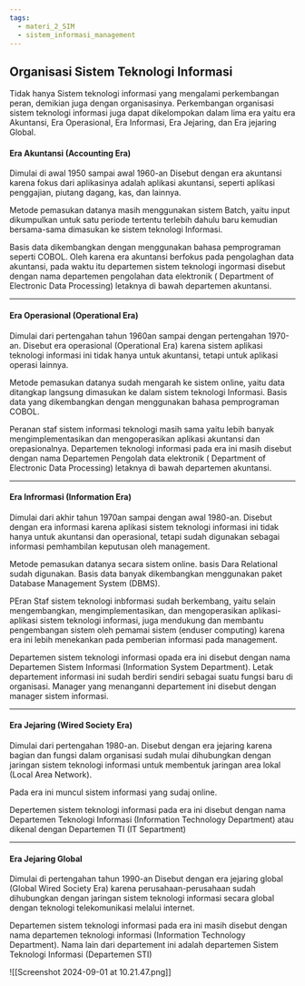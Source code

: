 ```yaml
---
tags:
  - materi_2_SIM
  - sistem_informasi_management
---
```


## Organisasi Sistem Teknologi Informasi 

Tidak hanya Sistem teknologi informasi yang mengalami perkembangan peran, demikian juga dengan organisasinya. Perkembangan organisasi sistem teknologi informasi juga dapat dikelompokan dalam lima era yaitu era Akuntansi, Era Operasional, Era Informasi, Era Jejaring, dan Era jejaring Global.

#### Era Akuntansi (Accounting Era)

Dimulai di awal 1950 sampai awal 1960-an Disebut dengan era akuntansi karena fokus dari aplikasinya adalah aplikasi akuntansi, seperti aplikasi penggajian, piutang dagang, kas, dan lainnya.

Metode pemasukan datanya masih menggunakan sistem Batch, yaitu input dikumpulkan untuk satu periode tertentu terlebih dahulu baru kemudian bersama-sama dimasukan ke sistem teknologi Informasi.

Basis data dikembangkan dengan menggunakan bahasa pemprograman seperti COBOL.  Oleh karena era akuntansi berfokus pada pengolaghan data akuntansi, pada waktu itu departemen sistem teknologi ingormasi disebut dengan nama departemen pengolahan data elektronik ( Department of Electronic Data Processing) letaknya di bawah departemen akuntansi.

---

#### Era Operasional (Operational Era)

Dimulai dari pertengahan tahun 1960an sampai dengan pertengahan 1970-an. Disebut era operasional (Operational Era) karena sistem aplikasi teknologi informasi ini tidak hanya untuk akuntansi, tetapi untuk aplikasi operasi lainnya.

Metode pemasukan datanya sudah mengarah ke sistem online, yaitu data ditangkap langsung dimasukan ke dalam sistem teknologi Informasi. Basis data yang dikembangkan dengan menggunakan bahasa pemprograman COBOL.

Peranan staf sistem informasi teknologi masih sama yaitu lebih banyak mengimplementasikan dan mengoperasikan aplikasi akuntansi dan orepasionalnya. Departemen teknologi informasi pada era ini masih disebut dengan nama Departemen Pengolah data elektronik ( Department of Electronic Data Processing) letaknya di bawah departemen akuntansi.


---

#### Era Infrormasi (Information Era)

Dimulai dari akhir tahun 1970an sampai dengan awal 1980-an. Disebut dengan era informasi karena aplikasi sistem teknologi informasi ini tidak hanya untuk akuntansi dan operasional, tetapi sudah digunakan sebagai informasi pemhambilan keputusan oleh management.

Metode pemasukan datanya secara sistem online. basis Dara Relational sudah digunakan. Basis data banyak dikembangkan menggunakan paket Database Management System (DBMS).

PEran Staf sistem teknologi inbformasi sudah berkembang, yaitu selain mengembangkan, mengimplementasikan, dan mengoperasikan aplikasi-aplikasi sistem teknologi informasi, juga mendukung dan membantu pengembangan sistem oleh pemamai sistem (enduser computing) karena era ini lebih menekankan pada pemberian informasi pada management.

Departemen sistem teknologi informasi opada era ini disebut dengan nama Departemen Sistem Informasi (Information System Department). Letak departement informasi ini sudah berdiri sendiri sebagai suatu fungsi baru di organisasi. Manager yang menanganni departement ini disebut dengan manager sistem informasi.


---

#### Era Jejaring (Wired Society Era)

Dimulai dari pertengahan 1980-an. Disebut dengan era jejaring karena bagian dan fungsi dalam organisasi sudah mulai dihubungkan dengan jaringan sistem teknologi informasi untuk membentuk jaringan area lokal (Local Area Network).

Pada era ini muncul sistem informasi yang sudaj online.

Depertemen sistem teknologi informasi pada era ini disebut dengan nama Departemen Teknologi Informasi (Information Technology Department) atau dikenal dengan Departemen TI (IT Separtment)


---

#### Era Jejaring Global 

Dimulai di pertengahan tahun 1990-an Disebut dengan era jejaring global (Global Wired Society Era) karena perusahaan-perusahaan sudah dihubungkan dengan jaringan sistem teknologi informasi secara global dengan teknologi telekomunikasi melalui internet.

Departemen sistem teknologi informasi pada era ini masih disebut dengan nama departemen teknologi informasi (Information Technology Department). Nama lain dari departement ini adalah departemen Sistem Teknologi Informasi (Departemen STI)

![[Screenshot 2024-09-01 at 10.21.47.png]]

